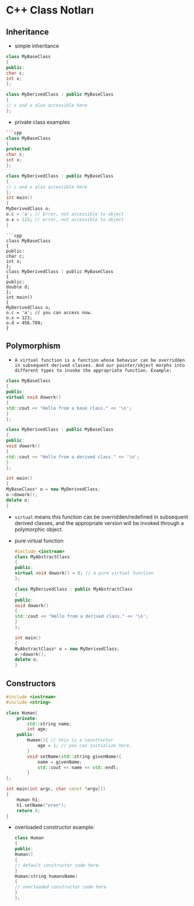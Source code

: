 # C++ Class Notları

## Inheritance

- simple inheritance

```cpp
class MyBaseClass
{
public:
char c;
int x;
};

class MyDerivedClass : public MyBaseClass
{
// c and x also accessible here
};
```

- private class examples

```cpp
```cpp
class MyBaseClass
{
protected:
char c;
int x;
};

class MyDerivedClass : public MyBaseClass
{
// c and x also accessible here
};
int main()
{
MyDerivedClass o;
o.c = 'a'; // Error, not accessible to object
o.x = 123; // error, not accessible to object
}
```

```
```cpp
class MyBaseClass
{
public:
char c;
int x;
};
class MyDerivedClass : public MyBaseClass
{
public:
double d;
};
int main()
{
MyDerivedClass o;
o.c = 'a'; // you can access now.
o.x = 123;  
o.d = 456.789;
}
```

## Polymorphism

- `A virtual function is a function whose behavior can be overridden in subsequent derived classes. And our pointer/object morphs into different types to invoke the appropriate function. Example:`

```cpp
class MyBaseClass
{
public:
virtual void dowork()
{
std::cout << "Hello from a base class." << '\n';
}
};

class MyDerivedClass : public MyBaseClass
{
public:
void dowork()
{
std::cout << "Hello from a derived class." << '\n';
}
};

int main()
{
MyBaseClass* o = new MyDerivedClass;
o->dowork();
delete o;
}
```

- `virtual` means this function can be overridden/redefined in subsequent derived classes,
  and the appropriate version will be invoked through a polymorphic object.

- pure virtual function
  
  ```cpp
  #include <iostream>
  class MyAbstractClass
  {
  public:
  virtual void dowork() = 0; // a pure virtual function
  };
  
  class MyDerivedClass : public MyAbstractClass
  {
  public:
  void dowork()
  {
  std::cout << "Hello from a derived class." << '\n';
  }
  };
  
  int main()
  {
  MyAbstractClass* o = new MyDerivedClass;
  o->dowork();
  delete o;
  }
  ```

## Constructors



```cpp
#include <iostream>
#include <string>

class Human{
    private:
        std::string name;
        int age;
    public:
        Human(){ // this is a constructor
            age = 1; // you can initialize here.
        }
        void setName(std::string givenName){
            name = givenName;
            std::cout << name << std::endl;
        }
};

int main(int argc, char const *argv[])
{
    Human h1;
    h1.setName("eren");
    return 0;
}
```

- overloaded constructor example:
  
  ```cpp
  class Human
  {
  public:
  Human()
  {
  // default constructor code here
  }
  Human(string humansName)
  {
  // overloaded constructor code here
  }
  };
  ```
